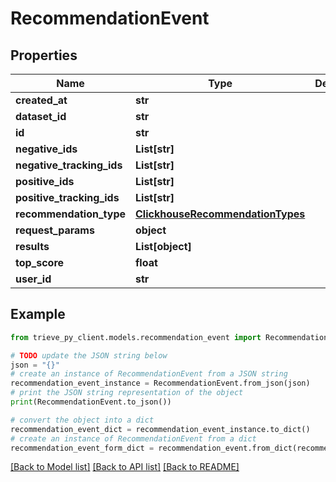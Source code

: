 # RecommendationEvent


## Properties

Name | Type | Description | Notes
------------ | ------------- | ------------- | -------------
**created_at** | **str** |  | 
**dataset_id** | **str** |  | 
**id** | **str** |  | 
**negative_ids** | **List[str]** |  | 
**negative_tracking_ids** | **List[str]** |  | 
**positive_ids** | **List[str]** |  | 
**positive_tracking_ids** | **List[str]** |  | 
**recommendation_type** | [**ClickhouseRecommendationTypes**](ClickhouseRecommendationTypes.md) |  | 
**request_params** | **object** |  | 
**results** | **List[object]** |  | 
**top_score** | **float** |  | 
**user_id** | **str** |  | 

## Example

```python
from trieve_py_client.models.recommendation_event import RecommendationEvent

# TODO update the JSON string below
json = "{}"
# create an instance of RecommendationEvent from a JSON string
recommendation_event_instance = RecommendationEvent.from_json(json)
# print the JSON string representation of the object
print(RecommendationEvent.to_json())

# convert the object into a dict
recommendation_event_dict = recommendation_event_instance.to_dict()
# create an instance of RecommendationEvent from a dict
recommendation_event_form_dict = recommendation_event.from_dict(recommendation_event_dict)
```
[[Back to Model list]](../README.md#documentation-for-models) [[Back to API list]](../README.md#documentation-for-api-endpoints) [[Back to README]](../README.md)



